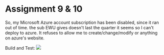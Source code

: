 ﻿# Assignment 9 & 10

So, my Microsoft Azure account subscription has been disabled, since it ran out of time. the sub EWU gives doesn't last the quarter it seems so I can't deploy to azure. It refuses to allow me to create/change/modify or anything on azure's website.

Build and Test:
![](../../workflows/AssignmentBuildAndTest/badge.svg)
